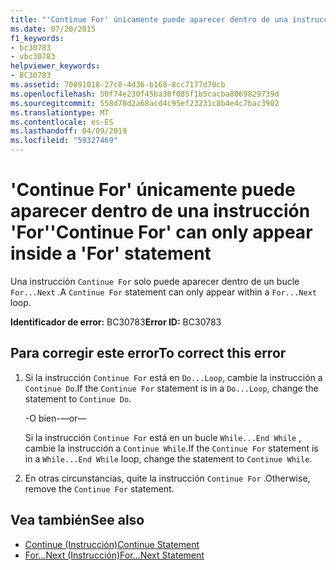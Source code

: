 ```yaml
---
title: "'Continue For' únicamente puede aparecer dentro de una instrucción 'For'"
ms.date: 07/20/2015
f1_keywords:
- bc30783
- vbc30783
helpviewer_keywords:
- BC30783
ms.assetid: 70891018-27c8-4d36-b168-8cc7177d70cb
ms.openlocfilehash: 50f74e230f45ba30f085f1b5cacba8069829739d
ms.sourcegitcommit: 558d78d2a68acd4c95ef23231c8b4e4c7bac3902
ms.translationtype: MT
ms.contentlocale: es-ES
ms.lasthandoff: 04/09/2019
ms.locfileid: "59327469"
---
```

# <a name="continue-for-can-only-appear-inside-a-for-statement"></a><span data-ttu-id="d2a8f-102">'Continue For' únicamente puede aparecer dentro de una instrucción 'For'</span><span class="sxs-lookup"><span data-stu-id="d2a8f-102">'Continue For' can only appear inside a 'For' statement</span></span>
<span data-ttu-id="d2a8f-103">Una instrucción `Continue For` solo puede aparecer dentro de un bucle `For...Next` .</span><span class="sxs-lookup"><span data-stu-id="d2a8f-103">A `Continue For` statement can only appear within a `For...Next` loop.</span></span>  
  
 <span data-ttu-id="d2a8f-104">**Identificador de error:** BC30783</span><span class="sxs-lookup"><span data-stu-id="d2a8f-104">**Error ID:** BC30783</span></span>  
  
## <a name="to-correct-this-error"></a><span data-ttu-id="d2a8f-105">Para corregir este error</span><span class="sxs-lookup"><span data-stu-id="d2a8f-105">To correct this error</span></span>  
  
1. <span data-ttu-id="d2a8f-106">Si la instrucción `Continue For` está en `Do...Loop`, cambie la instrucción a `Continue Do`.</span><span class="sxs-lookup"><span data-stu-id="d2a8f-106">If the `Continue For` statement is in a `Do...Loop`, change the statement to `Continue Do`.</span></span>  
  
     <span data-ttu-id="d2a8f-107">-O bien-</span><span class="sxs-lookup"><span data-stu-id="d2a8f-107">—or—</span></span>  
  
     <span data-ttu-id="d2a8f-108">Si la instrucción `Continue For` está en un bucle `While...End While` , cambie la instrucción a `Continue While`.</span><span class="sxs-lookup"><span data-stu-id="d2a8f-108">If the `Continue For` statement is in a `While...End While` loop, change the statement to `Continue While`.</span></span>  
  
2. <span data-ttu-id="d2a8f-109">En otras circunstancias, quite la instrucción `Continue For` .</span><span class="sxs-lookup"><span data-stu-id="d2a8f-109">Otherwise, remove the `Continue For` statement.</span></span>  
  
## <a name="see-also"></a><span data-ttu-id="d2a8f-110">Vea también</span><span class="sxs-lookup"><span data-stu-id="d2a8f-110">See also</span></span>

- [<span data-ttu-id="d2a8f-111">Continue (Instrucción)</span><span class="sxs-lookup"><span data-stu-id="d2a8f-111">Continue Statement</span></span>](../../visual-basic/language-reference/statements/continue-statement.md)
- [<span data-ttu-id="d2a8f-112">For...Next (Instrucción)</span><span class="sxs-lookup"><span data-stu-id="d2a8f-112">For...Next Statement</span></span>](../../visual-basic/language-reference/statements/for-next-statement.md)
